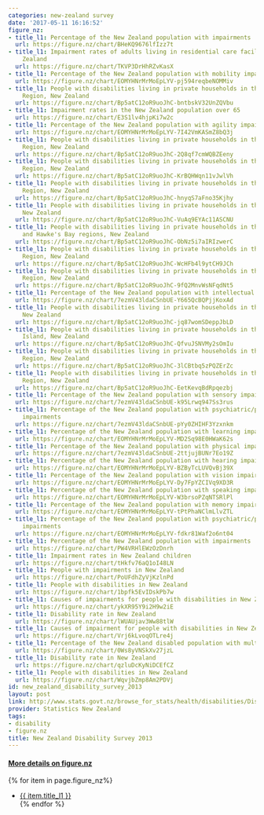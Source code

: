 ```yaml
---
categories: new-zealand survey
date: '2017-05-11 16:16:52'
figure_nz:
- title_l1: Percentage of the New Zealand population with impairments
  url: https://figure.nz/chart/BHeKQ9676lfIzz7t
- title_l1: Impairment rates of adults living in residential care facilities in New
    Zealand
  url: https://figure.nz/chart/TKVP3DrHhRZvKasX
- title_l1: Percentage of the New Zealand population with mobility impairments
  url: https://figure.nz/chart/EOMYHNrMrMoEpLYV-pj594reqbeNOMMiv
- title_l1: People with disabilities living in private households in the Auckland
    Region, New Zealand
  url: https://figure.nz/chart/Bp5atC12oR9uoJhC-bntbskV32UnZQVbu
- title_l1: Impairment rates in the New Zealand population over 65
  url: https://figure.nz/chart/E3S1lv4hjpKi7w2c
- title_l1: Percentage of the New Zealand population with agility impairments
  url: https://figure.nz/chart/EOMYHNrMrMoEpLYV-7I42VmKASmZ8bQ3j
- title_l1: People with disabilities living in private households in the Bay of Plenty
    Region, New Zealand
  url: https://figure.nz/chart/Bp5atC12oR9uoJhC-2Q8qf7cmWQBZEeny
- title_l1: People with disabilities living in private households in the Canterbury
    Region, New Zealand
  url: https://figure.nz/chart/Bp5atC12oR9uoJhC-KrBQHWqn11vJwlVh
- title_l1: People with disabilities living in private households in the Northland
    Region, New Zealand
  url: https://figure.nz/chart/Bp5atC12oR9uoJhC-hnyqS7aFno35Kjhy
- title_l1: People with disabilities living in private households in the Otago Region,
    New Zealand
  url: https://figure.nz/chart/Bp5atC12oR9uoJhC-VuAq9EYAc11ASCNU
- title_l1: People with disabilities living in private households in the Gisborne
    and Hawke's Bay regions, New Zealand
  url: https://figure.nz/chart/Bp5atC12oR9uoJhC-ObNz5i7aIRIzwerC
- title_l1: People with disabilities living in private households in the Manawatu-Wanganui
    Region, New Zealand
  url: https://figure.nz/chart/Bp5atC12oR9uoJhC-WcHFb4l9ytCH9JCh
- title_l1: People with disabilities living in private households in the Wellington
    Region, New Zealand
  url: https://figure.nz/chart/Bp5atC12oR9uoJhC-9fQ2MnvWsNFqdNt5
- title_l1: Percentage of the New Zealand population with intellectual impairments
  url: https://figure.nz/chart/7ezmV43ldaCSnbUE-Y665QcBQPjjKoxAd
- title_l1: People with disabilities living in private households in the Waikato Region,
    New Zealand
  url: https://figure.nz/chart/Bp5atC12oR9uoJhC-jq87womSDeppJbLD
- title_l1: People with disabilities living in private households in the Upper South
    Island, New Zealand
  url: https://figure.nz/chart/Bp5atC12oR9uoJhC-QfvuJSNVMy2sOmIu
- title_l1: People with disabilities living in private households in the Taranaki
    Region, New Zealand
  url: https://figure.nz/chart/Bp5atC12oR9uoJhC-3lCBtbq5zPQZErZc
- title_l1: People with disabilities living in private households in the Southland
    Region, New Zealand
  url: https://figure.nz/chart/Bp5atC12oR9uoJhC-EetKevqBdRpqezbj
- title_l1: Percentage of the New Zealand population with sensory impairments
  url: https://figure.nz/chart/7ezmV43ldaCSnbUE-k95Lrwq947Ss3rus
- title_l1: Percentage of the New Zealand population with psychiatric/psychological
    impairments
  url: https://figure.nz/chart/7ezmV43ldaCSnbUE-pYy0ZHIHF3Yzxnkm
- title_l1: Percentage of the New Zealand population with learning impairments
  url: https://figure.nz/chart/EOMYHNrMrMoEpLYV-MD2Sq98E0HWaK62s
- title_l1: Percentage of the New Zealand population with physical impairments
  url: https://figure.nz/chart/7ezmV43ldaCSnbUE-2ttjujBUNr7Eo19Z
- title_l1: Percentage of the New Zealand population with hearing impairments
  url: https://figure.nz/chart/EOMYHNrMrMoEpLYV-BZByTcLUVQvBj39X
- title_l1: Percentage of the New Zealand population with vision impairments
  url: https://figure.nz/chart/EOMYHNrMrMoEpLYV-Dy7FpYZCIVq9XD3R
- title_l1: Percentage of the New Zealand population with speaking impairments
  url: https://figure.nz/chart/EOMYHNrMrMoEpLYV-W3brsoPZqNTSRlPl
- title_l1: Percentage of the New Zealand population with memory impairments
  url: https://figure.nz/chart/EOMYHNrMrMoEpLYV-tPtPhaNClmLlvZTL
- title_l1: Percentage of the New Zealand population with psychiatric/psychological
    impairments
  url: https://figure.nz/chart/EOMYHNrMrMoEpLYV-fdkr81Waf2o6nt04
- title_l1: Percentage of the New Zealand population with impairments
  url: https://figure.nz/chart/PW4VRHlEWzOzDnrh
- title_l1: Impairment rates in New Zealand children
  url: https://figure.nz/chart/tHkfv76aQ1oI48LN
- title_l1: People with impairments in New Zealand
  url: https://figure.nz/chart/PoUFdhZyVjKzlnPd
- title_l1: People with disabilities in New Zealand
  url: https://figure.nz/chart/1bpfk5EvIDskPb7w
- title_l1: Causes of impairments for people with disabilities in New Zealand
  url: https://figure.nz/chart/ykXR95Y9i2H9w2iE
- title_l1: Disability rate in New Zealand
  url: https://figure.nz/chart/lWUAUjav3Ww88tlW
- title_l1: Causes of impairment for people with disabilities in New Zealand
  url: https://figure.nz/chart/Vrj6kLvoqOTLre4j
- title_l1: Percentage of the New Zealand disabled population with multiple impairments
  url: https://figure.nz/chart/0Ws8yVNSkXv27jzL
- title_l1: Disability rate in New Zealand
  url: https://figure.nz/chart/qzluDcKyNiDCEfCZ
- title_l1: People with disabilities in New Zealand
  url: https://figure.nz/chart/WqvjbZmp8Am2PDVj
id: new_zealand_disability_survey_2013
layout: post
link: http://www.stats.govt.nz/browse_for_stats/health/disabilities/DisabilitySurvey_HOTP2013.aspx
provider: Statistics New Zealand
tags:
- disability
- figure.nz
title: New Zealand Disability Survey 2013
---
```


<h4><u> More details on figure.nz</u></h4>
{% for item in page.figure_nz%}
<ul class="post-list">
    <li><a href="{{ item.url }}">{{ item.title_l1 }}</a></li>
{% endfor %}
</ul>